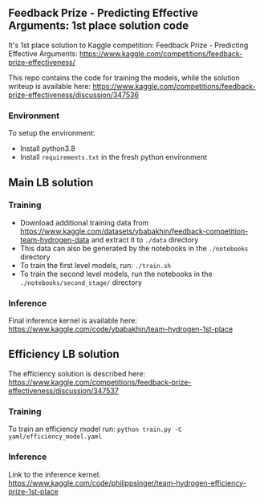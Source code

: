 ## Feedback Prize - Predicting Effective Arguments: 1st place solution code

It's 1st place solution to Kaggle competition: Feedback Prize - Predicting Effective Arguments: https://www.kaggle.com/competitions/feedback-prize-effectiveness/

This repo contains the code for training the models, while the solution writeup is available here: https://www.kaggle.com/competitions/feedback-prize-effectiveness/discussion/347536

### Environment

To setup the environment:
* Install python3.8
* Install `requirements.txt` in the fresh python environment

## Main LB solution

### Training

* Download additional training data from https://www.kaggle.com/datasets/ybabakhin/feedback-competition-team-hydrogen-data and extract it to `./data` directory
* This data can also be generated by the notebooks in the `./notebooks` directory
* To train the first level models, run: `./train.sh`
* To train the second level models, run the notebooks in the `./notebooks/second_stage/` directory

### Inference

Final inference kernel is available here: https://www.kaggle.com/code/ybabakhin/team-hydrogen-1st-place

## Efficiency LB solution

The efficiency solution is described here: https://www.kaggle.com/competitions/feedback-prize-effectiveness/discussion/347537

### Training

To train an efficiency model run: `python train.py -C yaml/efficiency_model.yaml`

### Inference

Link to the inference kernel: https://www.kaggle.com/code/philippsinger/team-hydrogen-efficiency-prize-1st-place
